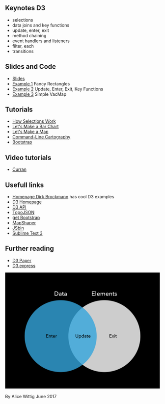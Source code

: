 ## Keynotes D3

* selections
* data joins and key functions
* update, enter, exit
* method chaining
* event handlers and listeners
* filter, each
* transitions

## Slides and Code

* [Slides](https://github.com/AliceWi/IntroToD3/tree/gh-pages/presentation)
* [Example 1](https://github.com/AliceWi/IntroToD3/tree/gh-pages/fancyRectangles.html) Fancy Rectangles
* [Example 2](https://github.com/AliceWi/IntroToD3/tree/gh-pages/updateEnterExit.html) Update, Enter, Exit, Key Functions
* [Example 3](https://github.com/AliceWi/IntroToD3/tree/gh-pages/simpleVacMap) Simple VacMap

## Tutorials

* [How Selections Work](https://bost.ocks.org/mike/selection/)
* [Let's Make a Bar Chart](https://bost.ocks.org/mike/bar/)
* [Let's Make a Map](https://bost.ocks.org/mike/map/)
* [Command-Line Cartography](https://medium.com/@mbostock/command-line-cartography-part-1-897aa8f8ca2c)
* [Bootstrap](https://www.w3schools.com/bootstrap/)

## Video tutorials

* [Curran](https://www.youtube.com/watch?v=8jvoTV54nXw)

## Usefull links

* [Homepage Dirk Brockmann](http://rocs.hu-berlin.de/) has cool D3 examples
* [D3 Homepage](www.d3js.org)
* [D3 API](https://github.com/d3/d3/blob/master/API.md)
* [TopoJSON](https://github.com/topojson/topojson)
* [get Bootstrap](getbootstrap.com/)
* [MapShaper](mapshaper.org/)
* [JSbin](https://jsbin.com/)
* [Sublime Text 3](https://www.sublimetext.com/)

## Further reading

* [D3 Paper](vis.stanford.edu/papers/d3)
* [D3.express](https://medium.com/@mbostock/a-better-way-to-code-2b1d2876a3a0)

![](datajoin.jpeg)


By Alice Wittig June 2017
